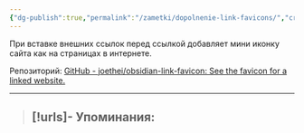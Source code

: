 ```yaml
---
{"dg-publish":true,"permalink":"/zametki/dopolnenie-link-favicons/","created":"2024-07-13 14:48"}
---
```


При вставке внешних ссылок перед ссылкой добавляет мини иконку сайта как на страницах в интернете.

Репозиторий: [GitHub - joethei/obsidian-link-favicon: See the favicon for a linked website.](https://github.com/joethei/obsidian-link-favicon)

---
> [!urls]- Упоминания:
> - 